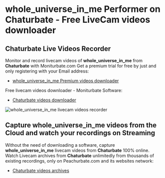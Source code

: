 # whole_universe_in_me Performer on Chaturbate - Free LiveCam videos downloader

## Chaturbate Live Videos Recorder

Monitor and record livecam videos of **whole_universe_in_me** from **Chaturbate** with Moniturbate.com
Get a premium trial for free by just and only registering with your Email address:
* [whole_universe_in_me Premium videos downloader](https://moniturbate.com/request-demo-licence-key.html)

Free livecam videos downloader - Moniturbate Software:
* [Chaturbate videos downloader](https://moniturbate.com/moniturbate-download-software.html)

![whole_universe_in_me livecam videos recorder](https://peachurnet.com/templates/moniturbate-software.png)


## Capture whole_universe_in_me videos from the Cloud and watch your recordings on Streaming

Without the need of downloading a software, capture **whole_universe_in_me** livecam videos from **Chaturbate** 100% online.
Watch Livecam archives from **Chaturbate** unlimitedly from thousands of existing recordings, only on Peachurbate.com and its websites network:
* [Chaturbate videos archives](https://peachurnet.com/)